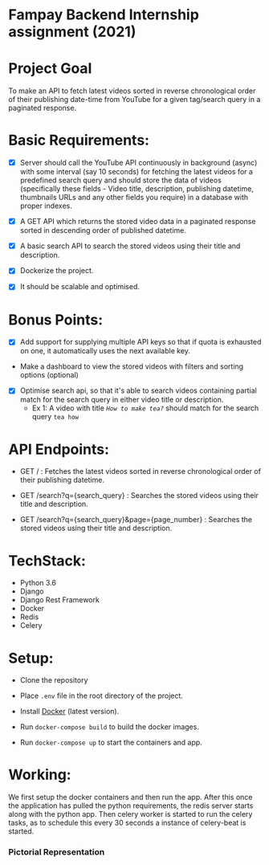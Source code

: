# Fampay Backend Internship assignment (2021)

# Project Goal

 To make an API to fetch latest videos sorted in reverse chronological order of their publishing date-time from YouTube for a given tag/search query in a paginated response.

# Basic Requirements:

- [x]  Server should call the YouTube API continuously in background (async) with some interval (say 10 seconds) for fetching the latest videos for a predefined search query and should store the data of videos (specifically these fields - Video title, description, publishing datetime, thumbnails URLs and any other fields you require) in a database with proper indexes.

- [x]  A GET API which returns the stored video data in a paginated response sorted in descending order of published datetime.
- [x]  A basic search API to search the stored videos using their title and description.
- [x]  Dockerize the project.
- [x]  It should be scalable and optimised.

# Bonus Points:

- [x]  Add support for supplying multiple API keys so that if quota is exhausted on one, it automatically uses the next available key.
- Make a dashboard to view the stored videos with filters and sorting options (optional)
- [x]  Optimise search api, so that it's able to search videos containing partial match for the search query in either video title or description.
    - Ex 1: A video with title *`How to make tea?`* should match for the search query `tea how`



# API Endpoints:

- GET / : Fetches the latest videos sorted in reverse chronological order of their publishing datetime.

- GET /search?q={search_query} : Searches the stored videos using their title and description.

- GET /search?q={search_query}&page={page_number} : Searches the stored videos using their title and description.

# TechStack:

- Python 3.6
- Django
- Django Rest Framework
- Docker
- Redis
- Celery

# Setup:

- Clone the repository

- Place `.env` file in the root directory of the project.

- Install [Docker](https://www.docker.com/get-started) (latest version).

- Run `docker-compose build` to build the docker images.

- Run `docker-compose up` to start the containers and app.


# Working:


We first setup the docker containers and then run the app. After this once the application has pulled the python requirements, the redis server starts along with the python app. Then celery worker is started to run the celery tasks, as to schedule this every 30 seconds a instance of celery-beat is started.

### Pictorial Representation